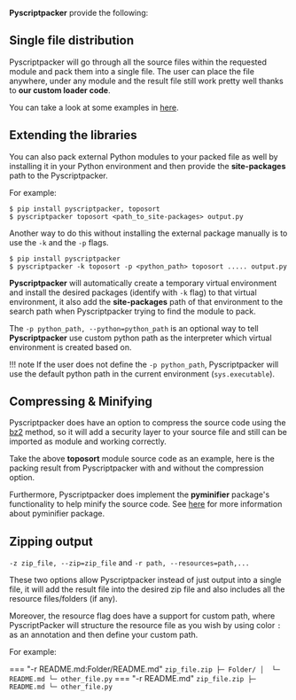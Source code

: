 **Pyscriptpacker** provide the following:

## Single file distribution

Pyscriptpacker will go through all the source files within the requested module and pack them into a single file. The user can place the file anywhere, under any module and the result file still work pretty well thanks to **our custom loader code**.

You can take a look at some examples in [here](/example).

## Extending the libraries

You can also pack external Python modules to your packed file as well by installing it in your Python environment and then provide the **site-packages** path to the Pyscriptpacker.

For example:

``` console
$ pip install pyscriptpacker, toposort
$ pyscriptpacker toposort <path_to_site-packages> output.py
```

Another way to do this without installing the external package manually is to use the `-k` and the `-p` flags.

``` console
$ pip install pyscriptpacker
$ pyscriptpacker -k toposort -p <python_path> toposort ..... output.py
```

**Pyscriptpacker** will automatically create a temporary virtual environment and install the desired packages (identify with `-k` flag) to that virtual environment, it also add the **site-packages** path of that environment to the search path when Pyscriptpacker trying to find the module to pack.

The `-p python_path, --python=python_path` is an optional way to tell **Pyscriptpacker** use custom python path as the interpreter which virtual environment is created based on.

!!! note
    If the user does not define the `-p python_path`, Pyscriptpacker will use the default python path in the current environment (`sys.executable`).

## Compressing & Minifying

Pyscriptpacker does have an option to compress the source code using the [bz2](https://docs.python.org/3/library/bz2.html) method, so it will add a security layer to your source file and still can be imported as module and working correctly.

Take the above **toposort** module source code as an example, here is the packing result from Pyscriptpacker with and without the compression option.

Furthermore, Pyscriptpacker does implement the **pyminifier** package's functionality to help minify the source code. See [here](https://github.com/liftoff/pyminifier) for more information about pyminifier package.

## Zipping output

`-z zip_file, --zip=zip_file`  and `-r path, --resources=path,...`

These two options allow Pyscriptpacker instead of just output into a single file, it will add the result file into the desired zip file and also includes all the resource files/folders (if any).

Moreover, the resource flag does have a support for custom path, where PyscriptPacker will structure the resource file as you wish by using color `:` as an annotation and then define your custom path.

For example:

=== "-r README.md:Folder/README.md"
    ```
    zip_file.zip
    ├─ Folder/
    │  └─ README.md
    └─ other_file.py
    ```
=== "-r README.md"
    ```
    zip_file.zip
    ├─ README.md
    └─ other_file.py
    ```
